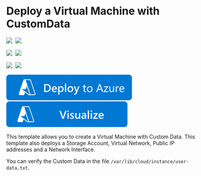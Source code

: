 # Deploy a Virtual Machine with CustomData

<IMG SRC="https://azurequickstartsservice.blob.core.windows.net/badges/101-vm-customdata/PublicLastTestDate.svg" />&nbsp;
<IMG SRC="https://azurequickstartsservice.blob.core.windows.net/badges/101-vm-customdata/PublicDeployment.svg" />&nbsp;

<IMG SRC="https://azurequickstartsservice.blob.core.windows.net/badges/101-vm-customdata/FairfaxLastTestDate.svg" />&nbsp;
<IMG SRC="https://azurequickstartsservice.blob.core.windows.net/badges/101-vm-customdata/FairfaxDeployment.svg" />&nbsp;

<IMG SRC="https://azurequickstartsservice.blob.core.windows.net/badges/101-vm-customdata/BestPracticeResult.svg" />&nbsp;
<IMG SRC="https://azurequickstartsservice.blob.core.windows.net/badges/101-vm-customdata/CredScanResult.svg" />&nbsp;

<a href="https://portal.azure.com/#create/Microsoft.Template/uri/https%3A%2F%2Fraw.githubusercontent.com%2FAzure%2Fazure-quickstart-templates%2Fmaster%2F101-vm-customdata%2Fazuredeploy.json" target="_blank">
    <img src="https://raw.githubusercontent.com/Azure/azure-quickstart-templates/master/1-CONTRIBUTION-GUIDE/images/deploytoazure.svg"/>
</a>
<a href="http://armviz.io/#/?load=https%3A%2F%2Fraw.githubusercontent.com%2FAzure%2Fazure-quickstart-templates%2Fmaster%2F101-vm-customdata%2Fazuredeploy.json" target="_blank">
    <img src="https://raw.githubusercontent.com/Azure/azure-quickstart-templates/master/1-CONTRIBUTION-GUIDE/images/visualizebutton.svg"/>
</a>

This template allows you to create a Virtual Machine with Custom Data. This template also deploys a Storage Account, Virtual Network, Public IP addresses and a Network Interface.

You can verify the Custom Data in the file `/var/lib/cloud/instance/user-data.txt`.

